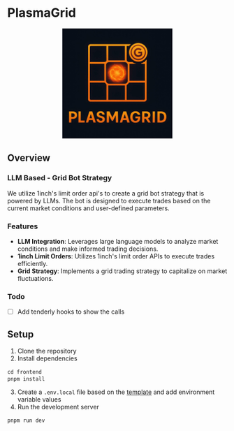 # PlasmaGrid

<p align="center">
  <img src="logo.jpg" alt="Logo" style="width: 50%;" />
</p>

## Overview

### LLM Based - Grid Bot Strategy
We utilize 1inch's limit order api's to create a grid bot strategy that is powered by LLMs. The bot is designed to execute trades based on the current market conditions and user-defined parameters.   

### Features
- **LLM Integration**: Leverages large language models to analyze market conditions and make informed
    trading decisions.
- **1inch Limit Orders**: Utilizes 1inch's limit order APIs to execute trades efficiently.
- **Grid Strategy**: Implements a grid trading strategy to capitalize on market fluctuations.

### Todo
- [ ] Add tenderly hooks to show the calls


## Setup

1. Clone the repository
2. Install dependencies
```
cd frontend
pnpm install
```
3. Create a `.env.local` file based on the [template](./frontend/env.example) and add environment variable values
4. Run the development server
```
pnpm run dev
```
